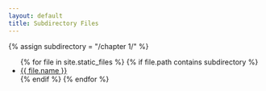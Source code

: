 ```yaml
---
layout: default
title: Subdirectory Files
---
```

{% assign subdirectory = "/chapter 1/" %}
<ul>
{% for file in site.static_files %}
  {% if file.path contains subdirectory %}
    <li><a href="{{ file.path }}">{{ file.name }}</a></li>
  {% endif %}
{% endfor %}
</ul>